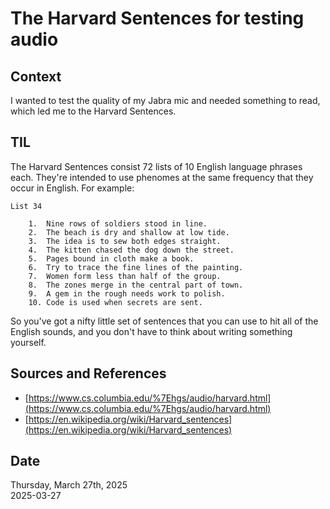 # The Harvard Sentences for testing audio

## Context
I wanted to test the quality of my Jabra mic and needed something to read, which led me to the Harvard Sentences.

## TIL
The Harvard Sentences consist 72 lists of 10 English language phrases each. They're intended to use phenomes at the same frequency that they occur in English. For example:

```
List 34

    1.  Nine rows of soldiers stood in line.
    2.  The beach is dry and shallow at low tide.
    3.  The idea is to sew both edges straight.
    4.  The kitten chased the dog down the street.
    5.  Pages bound in cloth make a book.
    6.  Try to trace the fine lines of the painting.
    7.  Women form less than half of the group.
    8.  The zones merge in the central part of town.
    9.  A gem in the rough needs work to polish.
    10. Code is used when secrets are sent.
```

So you've got a nifty little set of sentences that you can use to hit all of the English sounds, and you don't have to think about writing something yourself. 

## Sources and References
* [https://www.cs.columbia.edu/%7Ehgs/audio/harvard.html](https://www.cs.columbia.edu/%7Ehgs/audio/harvard.html)
* [https://en.wikipedia.org/wiki/Harvard_sentences](https://en.wikipedia.org/wiki/Harvard_sentences)

## Date
Thursday, March 27th, 2025  
2025-03-27  
